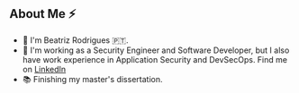 ## About Me ⚡
- 👋 I'm Beatriz Rodrigues 🇵🇹.
- 💼 I'm working as a Security Engineer and Software Developer, but I also have work experience in Application Security and DevSecOps. Find me on [LinkedIn](https://www.linkedin.com/in/beasrodrigues24)
- 📚 Finishing my master's dissertation.
